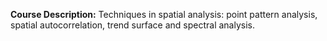 **Course Description:** Techniques in spatial analysis: point pattern analysis, spatial autocorrelation, trend surface and spectral analysis.